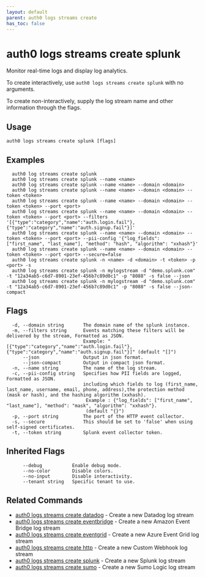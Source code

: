 ```yaml
---
layout: default
parent: auth0 logs streams create
has_toc: false
---
```

# auth0 logs streams create splunk

Monitor real-time logs and display log analytics.

To create interactively, use `auth0 logs streams create splunk` with no arguments.

To create non-interactively, supply the log stream name and other information through the flags.

## Usage
```
auth0 logs streams create splunk [flags]
```

## Examples

```
  auth0 log streams create splunk
  auth0 log streams create splunk --name <name>
  auth0 log streams create splunk --name <name> --domain <domain>
  auth0 log streams create splunk --name <name> --domain <domain> --token <token>
  auth0 log streams create splunk --name <name> --domain <domain> --token <token> --port <port>
  auth0 log streams create splunk --name <name> --domain <domain> --token <token> --port <port> --filters '[{"type":"category","name":"auth.login.fail"},{"type":"category","name":"auth.signup.fail"}]'
  auth0 log streams create splunk --name <name> --domain <domain> --token <token> --port <port> --pii-config '{"log_fields": ["first_name", "last_name"], "method": "hash", "algorithm": "xxhash"}'
  auth0 log streams create splunk --name <name> --domain <domain> --token <token> --port <port> --secure=false
  auth0 log streams create splunk -n <name> -d <domain> -t <token> -p <port> -s
  auth0 log streams create splunk -n mylogstream -d "demo.splunk.com" -t "12a34ab5-c6d7-8901-23ef-456b7c89d0c1" -p "8088" -s false --json
  auth0 log streams create splunk -n mylogstream -d "demo.splunk.com" -t "12a34ab5-c6d7-8901-23ef-456b7c89d0c1" -p "8088" -s false --json-compact
```


## Flags

```
  -d, --domain string       The domain name of the splunk instance.
  -m, --filters string      Events matching these filters will be delivered by the stream, Formatted as JSON. 
                            Example: "[{"type":"category","name":"auth.login.fail"},{"type":"category","name":"auth.signup.fail"}]" (default "[]")
      --json                Output in json format.
      --json-compact        Output in compact json format.
  -n, --name string         The name of the log stream.
  -c, --pii-config string   Specifies how PII fields are logged, Formatted as JSON. 
                            including which fields to log (first_name, last_name, username, email, phone, address),the protection method (mask or hash), and the hashing algorithm (xxhash). 
                             Example : {"log_fields": ["first_name", "last_name"], "method": "mask", "algorithm": "xxhash"}. 
                             (default "{}")
  -p, --port string         The port of the HTTP event collector.
  -s, --secure              This should be set to 'false' when using self-signed certificates.
  -t, --token string        Splunk event collector token.
```


## Inherited Flags

```
      --debug           Enable debug mode.
      --no-color        Disable colors.
      --no-input        Disable interactivity.
      --tenant string   Specific tenant to use.
```


## Related Commands

- [auth0 logs streams create datadog](auth0_logs_streams_create_datadog.md) - Create a new Datadog log stream
- [auth0 logs streams create eventbridge](auth0_logs_streams_create_eventbridge.md) - Create a new Amazon Event Bridge log stream
- [auth0 logs streams create eventgrid](auth0_logs_streams_create_eventgrid.md) - Create a new Azure Event Grid log stream
- [auth0 logs streams create http](auth0_logs_streams_create_http.md) - Create a new Custom Webhook log stream
- [auth0 logs streams create splunk](auth0_logs_streams_create_splunk.md) - Create a new Splunk log stream
- [auth0 logs streams create sumo](auth0_logs_streams_create_sumo.md) - Create a new Sumo Logic log stream


